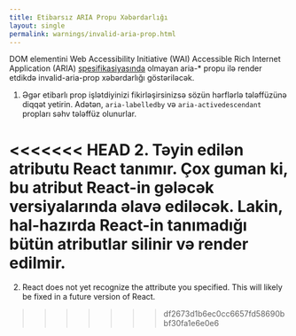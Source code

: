 ```yaml
---
title: Etibarsız ARIA Propu Xəbərdarlığı
layout: single
permalink: warnings/invalid-aria-prop.html
---
```


DOM elementini Web Accessibility Initiative (WAI) Accessible Rich Internet Application (ARIA) [spesifikasiyasında](https://www.w3.org/TR/wai-aria-1.1/#states_and_properties) olmayan aria-* propu ilə render etdikdə invalid-aria-prop xəbərdarlığı göstəriləcək.

1. Əgər etibarlı prop işlətdiyinizi fikirləşirsinizsə sözün hərflərlə tələffüzünə diqqət yetirin. Adətən, `aria-labelledby` və `aria-activedescendant` propları səhv tələffüz olunurlar.

<<<<<<< HEAD
2. Təyin edilən atributu React tanımır. Çox guman ki, bu atribut React-in gələcək versiyalarında əlavə ediləcək. Lakin, hal-hazırda React-in tanımadığı bütün atributlar silinir və render edilmir.
=======
2. React does not yet recognize the attribute you specified. This will likely be fixed in a future version of React.
>>>>>>> df2673d1b6ec0cc6657fd58690bbf30fa1e6e0e6
